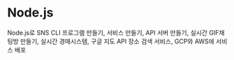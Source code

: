 # Node.js
Node.js로 SNS CLI 프로그램 만들기, 서비스 만들기, API 서버 만들기, 실시간 GIF채팅방 만들기, 실시간 경매시스템, 구글 지도 API 장소 검색 서비스, GCP와 AWS에 서비스 배포
